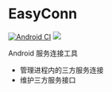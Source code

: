 # EasyConn 
[![Android CI](https://github.com/andriodzn/easyconn/actions/workflows/android-build.yml/badge.svg?branch=main)](https://github.com/andriodzn/easyconn/actions/workflows/android-build.yml) [![](https://jitpack.io/v/andriodzn/easyconn.svg)](https://jitpack.io/#andriodzn/easyconn)

Android 服务连接工具

* 管理进程内的三方服务连接
* 维护三方服务接口
